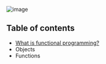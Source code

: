![image](https://user-images.githubusercontent.com/29042646/134085216-a098eedb-4a65-4f94-a5ac-d433c4a8b946.png)

## Table of contents
- [What is functional programming?](./functional-programming/README)
- Objects
- Functions
